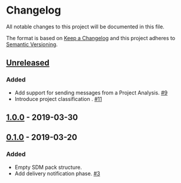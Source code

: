 # Changelog

All notable changes to this project will be documented in this file.

The format is based on [Keep a Changelog](http://keepachangelog.com/)
and this project adheres to [Semantic Versioning](http://semver.org/).

## [Unreleased](https://github.com/atomist/sdm-pack-seed/compare/1.0.0...HEAD)

### Added

-   Add support for sending messages from a Project Analysis. [#9](https://github.com/atomist/sdm-pack-analysis/issues/9)
-   Introduce project classification . [#11](https://github.com/atomist/sdm-pack-analysis/issues/11)

## [1.0.0](https://github.com/atomist/sdm-pack-seed/compare/0.1.0...1.0.0) - 2019-03-30

## [0.1.0](https://github.com/atomist/sdm-pack-seed/tree/0.1.0) - 2019-03-20

### Added

-   Empty SDM pack structure.
-   Add delivery notification phase. [#3](https://github.com/atomist/sdm-pack-analysis/issues/3)

